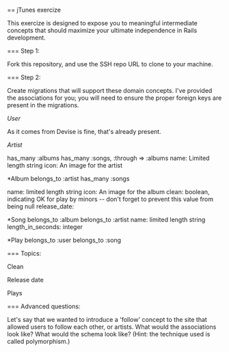 == jTunes exercize

This exercize is designed to expose you to meaningful intermediate concepts that should maximize your ultimate independence in Rails development.

=== Step 1:

Fork this repository, and use the SSH repo URL to clone to your machine.

=== Step 2:

Create migrations that will support these domain concepts.  I've provided the
associations for you; you will need to ensure the proper foreign keys are
present in the migrations.

*User*

As it comes from Devise is fine, that's already present.

*Artist*

has_many :albums
has_many :songs, :through => :albums
name: Limited length string
icon: An image for the artist

*Album
belongs_to :artist
has_many :songs

name: limited length string
icon: An image for the album
clean: boolean, indicating OK for play by minors -- don't forget to prevent this
value from being null
release_date: 

*Song
belongs_to :album
belongs_to :artist
name: limited length string
length_in_seconds: integer

*Play
belongs_to :user
belongs_to :song

=== Topics:

Clean

Release date

Plays

=== Advanced questions:

Let's say that we wanted to introduce a 'follow' concept to the site that
allowed users to follow each other, or artists.  What would the associations
look like?  What would the schema look like?  (Hint: the technique used is
called polymorphism.)






